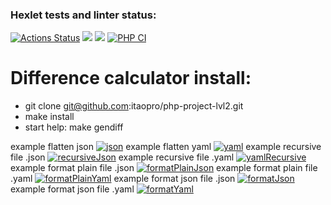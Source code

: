 ### Hexlet tests and linter status:
[![Actions Status](https://github.com/itaopro/php-project-lvl2/workflows/hexlet-check/badge.svg)](https://github.com/itaopro/php-project-lvl2/actions)
<a href="https://codeclimate.com/github/itaopro/php-project-lvl2/maintainability"><img src="https://api.codeclimate.com/v1/badges/4d8fc888d8438a2835d5/maintainability" /></a>
<a href="https://codeclimate.com/github/itaopro/php-project-lvl2/test_coverage"><img src="https://api.codeclimate.com/v1/badges/4d8fc888d8438a2835d5/test_coverage" /></a>
[![PHP CI](https://github.com/itaopro/php-project-lvl2/actions/workflows/main.yml/badge.svg)](https://github.com/itaopro/php-project-lvl2/actions/workflows/main.yml)
# Difference calculator install:
 - git clone git@github.com:itaopro/php-project-lvl2.git
 - make install
 - start help: make gendiff
 
example flatten json
[![json](https://asciinema.org/a/MgnGRyUDuZKbO9njhfNBPE9o1.svg)](https://asciinema.org/a/MgnGRyUDuZKbO9njhfNBPE9o1)
example flatten yaml
[![yaml](https://asciinema.org/a/o4hfspGETIQjUDn6YG7vjGYnZ.svg)](https://asciinema.org/a/o4hfspGETIQjUDn6YG7vjGYnZ)
example recursive file .json
[![recursiveJson](https://asciinema.org/a/QNC8OiV3uPjT8PRMerUsKmlwG.svg)](https://asciinema.org/a/QNC8OiV3uPjT8PRMerUsKmlwG)
example recursive file .yaml
[![yamlRecursive](https://asciinema.org/a/TXNOqDptDt3o5ExmJgnvjExaS.svg)](https://asciinema.org/a/TXNOqDptDt3o5ExmJgnvjExaS)
example format plain file .json
[![formatPlainJson](https://asciinema.org/a/9OE48YwYg41SB6LAWCvhoIF8c.svg)](https://asciinema.org/a/9OE48YwYg41SB6LAWCvhoIF8c)
example format plain file .yaml
[![formatPlainYaml](https://asciinema.org/a/cTJLSzBSfuMeH218HVaMM1eZI.svg)](https://asciinema.org/a/cTJLSzBSfuMeH218HVaMM1eZI)
example format json file .json
[![formatJson](https://asciinema.org/a/GFJpzxElURN2q3wgXPaabB5lh.svg)](https://asciinema.org/a/GFJpzxElURN2q3wgXPaabB5lh)
example format json file .yaml
[![formatYaml](https://asciinema.org/a/zpxjD9oYiR60lyyPaDquFLk55.svg)](https://asciinema.org/a/zpxjD9oYiR60lyyPaDquFLk55)


